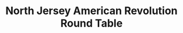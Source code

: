 ---
layout: repo
title: "North Jersey American Revolution Round Table"
id: 12781
permalink: repos/12781/
---